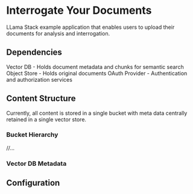 # Interrogate Your Documents

LLama Stack example application that enables users to upload their documents for analysis and interrogation.

## Dependencies

Vector DB - Holds document metadata and chunks for semantic search
Object Store - Holds original documents
OAuth Provider - Authentication and authorization services

## Content Structure

Currently, all content is stored in a single bucket with meta data centrally retained in a single vector store.

### Bucket Hierarchy

/<username>/...

### Vector DB Metadata

## Configuration

